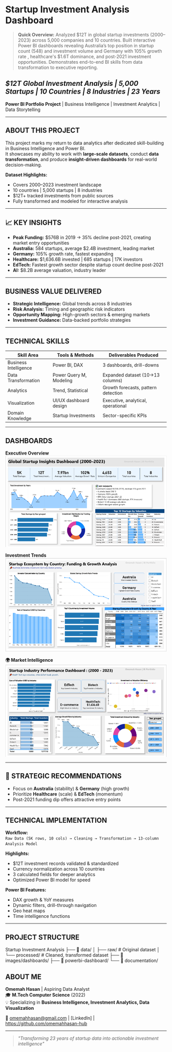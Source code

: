 #  Startup Investment Analysis Dashboard

> **Quick Overview:** Analyzed $12T in global startup investments (2000–2023) across 5,000 companies and 10 countries. Built interactive Power BI dashboards revealing Australia’s top position in startup count (548) and investment volume and Germany with 105% growth rate , healthcare's $1.6T dominance, and post-2021 investment opportunities. Demonstrates end-to-end BI skills from data transformation to executive reporting.

## *$12T Global Investment Analysis | 5,000 Startups | 10 Countries | 8 Industries | 23 Years*

**Power BI Portfolio Project** | Business Intelligence | Investment Analytics | Data Storytelling

---

##  ABOUT THIS PROJECT

This project marks my return to data analytics after dedicated skill-building in Business Intelligence and Power BI.  
It showcases my ability to work with **large-scale datasets**, conduct **data transformation**, and produce **insight-driven dashboards** for real-world decision-making.

**Dataset Highlights:**
- Covers 2000–2023 investment landscape
- 10 countries | 5,000 startups | 8 industries
- $12T+ tracked investments from public sources
- Fully transformed and modeled for interactive analysis

---

## 📈 KEY INSIGHTS

- **Peak Funding:** $576B in 2019 → 35% decline post-2021, creating market entry opportunities  
- **Australia:** 584 startups, average $2.4B investment, leading market  
- **Germany:** 105% growth rate, fastest expanding  
- **Healthcare:** $1,636.6B invested | 685 startups | 17K investors  
- **EdTech:** Fastest growth sector despite startup count decline post-2021  
- **AI:** $8.2B average valuation, industry leader

---

##  BUSINESS VALUE DELIVERED

- **Strategic Intelligence:** Global trends across 8 industries  
- **Risk Analysis:** Timing and geographic risk indicators  
- **Opportunity Mapping:** High-growth sectors & emerging markets  
- **Investment Guidance:** Data-backed portfolio strategies

---

##  TECHNICAL SKILLS

| Skill Area              | Tools & Methods        | Deliverables Produced |
|-------------------------|------------------------|-----------------------|
| Business Intelligence   | Power BI, DAX          | 3 dashboards, drill-downs |
| Data Transformation     | Power Query M, Modeling| Expanded dataset (10→13 columns) |
| Analytics               | Trend, Statistical     | Growth forecasts, pattern detection |
| Visualization           | UI/UX dashboard design | Executive, analytical, operational |
| Domain Knowledge        | Startup Investments    | Sector-specific KPIs |

---

##  DASHBOARDS

**Executive Overview**  
![Dashboard 1](images/dashboards/dashboard-1-sc.PNG)  

**Investment Trends**  
![Dashboard 2](images/dashboards/dashboard-2-sc.PNG)  

**🌍 Market Intelligence**  
![Dashboard 3](images/dashboards/dashboard-3-sc.PNG)  

---

## 🎯 STRATEGIC RECOMMENDATIONS

- Focus on **Australia** (stability) & **Germany** (high growth)  
- Prioritize **Healthcare** (scale) & **EdTech** (momentum)  
- Post-2021 funding dip offers attractive entry points

---

##  TECHNICAL IMPLEMENTATION

**Workflow:**  
`Raw Data (5K rows, 10 cols) → Cleaning → Transformation → 13-column Analysis Model`  

**Highlights:**
- $12T investment records validated & standardized
- Currency normalization across 10 countries
- 3 calculated fields for deeper analytics
- Optimized Power BI model for speed

**Power BI Features:**
- DAX growth & YoY measures
- Dynamic filters, drill-through navigation
- Geo heat maps
- Time intelligence functions

---

##  PROJECT STRUCTURE
 Startup Investment Analysis
├── 📂 data/
│ ├── raw/ # Original dataset
│ └── processed/ # Cleaned, transformed dataset
├── 📂 images/dashboards/
├── 📂 powerbi-dashboard/
└── 📂 documentation/


##  ABOUT ME

**Omemah Hasan** | Aspiring Data Analyst  
🎓 **M.Tech Computer Science** (2022)  
💡 Specializing in **Business Intelligence, Investment Analytics, Data Visualization**  

📧 omemahhasan@gmail.com  |  [LinkedIn] |  https://github.com/omemahhasan-hub 

---

> *"Transforming 23 years of startup data into actionable investment intelligence"*


